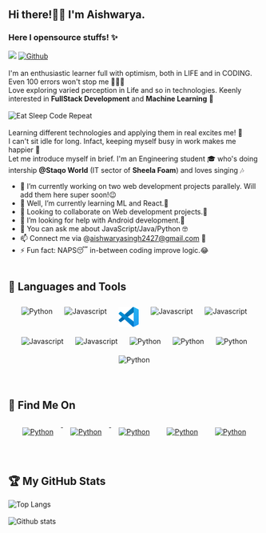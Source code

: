 ## Hi there!🙋‍♀️ I'm Aishwarya.

### Here I opensource stuffs! ✨ </br>
![](https://visitor-badge.laobi.icu/badge?page_id=aishwarya-singh04.aishwarya-singh04) [![Github](https://img.shields.io/github/followers/aishwarya-singh04?label=Follow&style=social)](https://github.com/aishwarya-singh04)</br></br>
I'm an enthusiastic learner full with optimism, both in LIFE and in CODING. Even 100 errors won't stop me 🤷🏻‍♀️<br />
Love exploring varied perception in Life and so in technologies. Keenly interested in **FullStack Development** and **Machine Learning** 👀<br /><br />
![Eat Sleep Code Repeat](https://media.giphy.com/media/RbDKaczqWovIugyJmW/giphy.gif )</br><br />
Learning different technologies and applying them in real excites me! 🤩<br />
I can't sit idle for long. Infact, keeping myself busy in work makes me happier 👻<br />
Let me introduce myself in brief. I'm an Engineering student 🎓 who's doing intership **@Staqo World** (IT sector of **Sheela Foam**) and loves singing 🎶 <br />



- 🔭 I’m currently working on two web development projects parallely. Will add them here super soon!😉
- 🌱 Well, I’m currently learning ML and React.🧐
- 👯 Looking to collaborate on Web development projects.🤗
- 🤔 I’m looking for help with Android development.🤯
- 💬 You can ask me about JavaScript/Java/Python 🤓
- 📫 Connect me via @aishwaryasingh2427@gmail.com 🔗
- ⚡ Fun fact: NAPS😴 in-between coding improve logic.😂
</br></br>

## 🧰 Languages and Tools
<p align="center">
<img src="https://cdn-icons-png.flaticon.com/128/226/226777.png" alt="Python" height="40" style="vertical-align; margin: 10px">
<img src="https://cdn-icons-png.flaticon.com/128/1199/1199124.png" alt="Javascript" height="40" style="vertical-align:top; margin:10px">
<img src="https://raw.githubusercontent.com/github/explore/80688e429a7d4ef2fca1e82350fe8e3517d3494d/topics/visual-studio-code/visual-studio-code.png" alt="VS Code" height="40" style="vertical-align:top; margin:10px">
<img src="https://cdn-icons-png.flaticon.com/128/888/888847.png" alt="Javascript" height="40" style="vertical-align:top; margin:10px">
<img src="https://t3.ftcdn.net/jpg/00/62/57/34/240_F_62573467_9ssewgM2Jw6FJh8u6asekeXLP7s94Qw4.jpg" alt="Javascript" height="40" style="vertical-align:top; margin:10px">
<img src="https://cdn-icons-png.flaticon.com/512/919/919851.png" alt="Javascript" height="40" style="vertical-align:top; margin:10px">
<img src="https://cdn-icons-png.flaticon.com/128/174/174854.png" alt="Javascript" height="40" style="vertical-align:top; margin:10px">
<!-- <img src="https://img-premium.flaticon.com/png/512/3098/premium/3098090.png?token=exp=1631722352~hmac=0b9e3837b04ca80f93fa22b79890623c" alt="Javascript" height="40" style="vertical-align:top; margin:10px"> -->
<img src="https://cdn-icons-png.flaticon.com/512/617/617517.png" alt="Python" height="40" style="vertical-align; margin: 10px">

<img src="https://cdn-icons-png.flaticon.com/512/288/288882.png" alt="Python" height="40" style="vertical-align; margin: 10px">
<img src="https://upload.wikimedia.org/wikipedia/commons/thumb/3/38/Jupyter_logo.svg/1767px-Jupyter_logo.svg.png" alt="Python" height="40" style="vertical-align; margin: 10px">
<img src="https://upload.wikimedia.org/wikipedia/commons/thumb/9/93/MongoDB_Logo.svg/2560px-MongoDB_Logo.svg.png" alt="Python" height="40" style="vertical-align; margin: 10px">
</p></br>

## 🔎 Find Me On
<p align="center">
 <a href="https://www.facebook.com/profile.php?id=100015922392606" target="_blank" rel="noopener noreferrer"> <img src="https://cdn-icons-png.flaticon.com/512/37/37409.png" alt="Python" height="40" style="vertical-align:top; margin:15px"> </a>
 <a href="https://github.com/aishwarya-singh04?tab=repositories" target="_blank" rel="noopener noreferrer"> <img src="https://icons-for-free.com/iconfiles/png/512/part+1+github-1320568339880199515.png" alt="Python" height="45" style="vertical-align:top; margin:15px"> </a>
 <a href="https://linkedin.com/in/aishwaryaasingh" target="_blank" rel="noopener noreferrer"> <img src="https://cdn.jsdelivr.net/npm/simple-icons@v3/icons/linkedin.svg" alt="Python" height="40" style="vertical-align:top; margin:15px"></a>
 <a href="mailto:aishwaryasingh2427@gmail.com"> <img src="https://cdn.jsdelivr.net/npm/simple-icons@v3/icons/gmail.svg" alt="Python" height="40" style="vertical-align:top; margin:15px"></a>
  <a href="https://www.instagram.com/aish.waryaa__"> <img src="https://cdn1.iconfinder.com/data/icons/ios-11-glyphs/30/instagram-512.png" alt="Python" height="45" style="vertical-align:top; margin:15px"></a>
</p></br>

## 🏆 My GitHub Stats

![Top Langs](https://github-readme-stats.vercel.app/api/top-langs/?username=aishwarya-singh04&theme=tokyonight)</br></br>
![Github stats](https://github-readme-stats.vercel.app/api?username=aishwarya-singh04&theme=tokyonight)</br>






